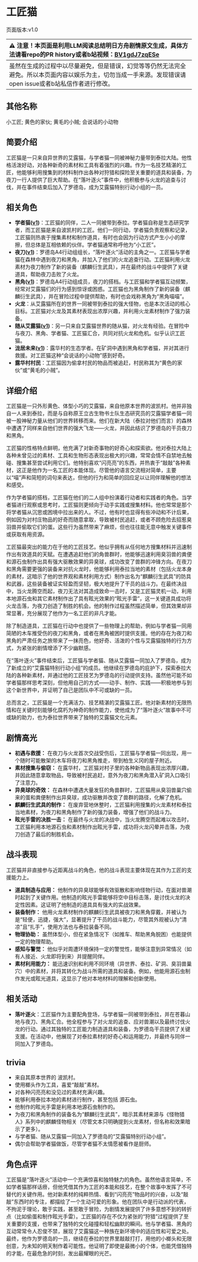 # 工匠猫
页面版本:v1.0
 

| :warning: 注意！本页面是利用LLM阅读总结明日方舟剧情原文生成，具体方法请看repo的PR history或者b站视频：[BV1gdJ7zqESe](https://www.bilibili.com/video/BV1gdJ7zqESe/)         |
|:----------------------------|
| 虽然在生成的过程中以尽量避免，但是错误，幻觉等等仍然无法完全避免。所以本页面内容以娱乐为主，切勿当成一手来源。发现错误请open issue或者b站私信作者进行修改。|



## 其他名称
小工匠; 黄色的家伙; 黄毛的小贼; 会说话的小动物
## 简要介绍
工匠猫是一只来自异世界的艾露猫，与学者猫一同被神秘力量带到泰拉大陆。他性格活泼好动，对各种新奇的素材和工具有着强烈的兴趣。作为一名技艺精湛的工匠，他能够利用搜集到的材料制作出各种对狩猎和探险至关重要的道具和装备，为夜刀一行人提供了巨大帮助。在“落叶逐火”事件中，他积极参与火龙的追查与讨伐，并在事件结束后加入了罗德岛，成为艾露猫特别行动小组的一员。
## 相关角色
-   **学者猫([v1](extended_char_xue_zhe_mao.md))**：工匠猫的同伴，二人一同被带到泰拉。学者猫自称是生态研究学者，而工匠猫是来自波凯村的工匠。他们一同行动，学者猫负责观察和记录，工匠猫则热衷于搜集素材和制作道具，有时也会因为行动方式产生小小的摩擦，但总体是互相依赖的伙伴。学者猫通常称呼他为“小工匠”。
-   **夜刀([v1](char_502_nblade.md))**：罗德岛A4行动组组长，“落叶逐火”活动的主角之一。工匠猫与学者猫在森林中遇到夜刀和黑角，并加入了他们的火龙追查行动。工匠猫利用火龙素材为夜刀制作了新的装备（麒麟衍生武具），并在最终的战斗中提供了关键道具，帮助夜刀击败了火龙。
-   **黑角([v1](char_500_noirc.md))**：罗德岛A4行动组成员，夜刀的搭档。与工匠猫和学者猫互动频繁，经常对艾露猫们的行为感到惊讶或困惑。工匠猫也为黑角制作了新的装备（麒麟衍生武具），并在冒险过程中提供帮助，有时也会戏称黑角为“黑角喵喵”。
-   **火龙**：从艾露猫所在的世界一同被带到泰拉的强大怪物，也是本次活动的核心目标。工匠猫对火龙及其素材表现出浓厚兴趣，并利用火龙素材制作了强力装备。
-   **随从艾露猫([v1](extended_char_sui_cong_ai_lu_mao.md))**：另一只来自艾露猫世界的随从猫，对火龙有经验。在冒险中与夜刀、黑角、学者猫、工匠猫汇合，共同对抗火龙和危机。似乎认识工匠猫。
-   **泷居未来([v1](extended_char_long_ju_wei_lai.md))**：露华村的生态学者。在矿洞中遇到黑角和学者猫，并对其进行救援。对工匠猫这种“会说话的小动物”感到好奇。
-   **露华村村民**：工匠猫因为偷拿村民的物品而被追赶，村民称其为“黄色的家伙”或“黄毛的小贼”。
## 详细介绍
工匠猫是一只外形黄色、体型小巧的艾露猫，来自他原本世界的波凯村。他并非独自一人来到泰拉，而是与自称原王立古生物书士队生态研究员的艾露猫学者猫一同被一股神秘力量从他们的世界转移而来。他们在新大陆（泰拉对他们而言）的森林中遭遇了同样来自他们世界的强大飞龙——火龙，并因此结识了罗德岛的干员夜刀和黑角。

工匠猫的性格特点鲜明，他充满了对新奇事物的好奇心和探索欲。他对泰拉大陆上各种未曾见过的素材、工具和生物形态表现出极大的兴趣，常常会情不自禁地去触碰、搜集甚至尝试利用它们。他特别喜欢“闪亮亮”的东西，并热衷于“敲敲”各种素材，这正是他作为一名工匠的本能体现。尽管他的语言交流相对简单，主要以“喵”声和简短的词句来表达，但他的行为和简单的回应足以让同伴理解他的想法和感受。

作为学者猫的搭档，工匠猫在他们的二人组中扮演着行动者和实践者的角色。当学者猫进行观察或思考时，工匠猫则更倾向于动手实践或搜集材料。他也常常是那个将学者猫从沉思或困境中拉出来的人。不过，他有时也显得有些冲动和不计后果，例如因为对村庄物品的好奇而随意拿取，导致被村民追赶，或者不顾危险去招惹臭羽兽并偷取它们的蛋。这些行为虽然带来了麻烦，但也往往能无意中触发关键事件或获取有用资源。

工匠猫最突出的能力在于他的工匠技艺。他似乎拥有从任何地方搜集材料并迅速制作出有效道具的天赋。在遭遇追赶他们的角兽群时，他能够迅速利用臭羽兽的粪便和源石虫制作出具有强大驱散效果的异臭球，成功改变了兽群的冲锋方向。在夜刀和黑角需要更强的装备来对抗火龙时，他能够利用泰拉当地的素材（包括火龙本身的素材，这暗示了他的世界观和素材利用方式）制作出名为“麒麟衍生武具”的防具和武器，这些装备被证实轻盈而坚韧，极大地提升了干员的战斗力。在最终决战中，当火龙腾空而起，夜刀无法对其造成致命一击时，又是工匠猫灵机一动，利用本地源石虫和其它素材制作出了具有眩光效果的“眩光手雷”，这一关键道具成功将火龙击落，为夜刀创造了制胜的机会。他的制作过程虽然描述简单，但其效果却非常显著，充分展现了他作为一名工匠的非凡才能。

除了制造道具，工匠猫在行动中也提供了一些物理上的帮助，例如与学者猫一同用简陋的木车推受伤的夜刀和黑角，或者在黑角被困时提供支援。他的存在为夜刀和黑角的严肃任务之旅带来了一抹亮色，他好奇、活泼的个性与艾露猫独特的行为方式，为紧张的剧情增添了不少幽默感。

在“落叶逐火”事件结束后，工匠猫与学者猫、随从艾露猫一同加入了罗德岛，成为了新成立的“艾露猫特别行动小组”的成员。他继续在罗德岛的庇护下，探索泰拉大陆的各种新素材，并通过他的工匠技艺为罗德岛的行动提供支持。虽然他可能不如学者猫那样思考深刻，但他用自己的方式——动手、制作、实践——积极地参与到这个新世界中，并证明了自己是团队中不可或缺的一员。

总而言之，工匠猫是一个充满活力、技艺精湛的艾露猫工匠。他对新素材的无限热情和在关键时刻能够化腐朽为神奇的制作能力，使他成为了“落叶逐火”故事中不可或缺的助力，也为泰拉世界带来了独特的艾露猫文化元素。
## 剧情高光
- **初遇与救援：** 在夜刀与火龙首次交战受伤后，工匠猫与学者猫一同出现，用一个随时可能散架的木车将夜刀和黑角推走，带到柏生义冈的屋子附近。
- **素材搜集与偷窃：** 在露华村，工匠猫对村子里的各种新物品表现出浓厚兴趣，并因此随意拿取物品，导致被村民追赶，意外为夜刀和黑角潜入矿洞入口吸引了注意力。
- **异臭球的奇效：** 在森林中遭遇大量发狂的角兽群时，工匠猫用从臭羽兽巢穴偷来的蛋和粪便制作出异臭球，成功驱散并改变了兽群的路径，化解了危机。
- **麒麟衍生武具的制作：** 在废弃营地休整时，工匠猫利用搜集的火龙素材和泰拉当地素材，为夜刀和黑角制作了新的强力装备，增强了他们的战斗力。
- **眩光手雷的决胜一击：** 在最终与火龙的决战中，当火龙腾空而起难以攻击时，工匠猫利用本地源石虫和素材制作出眩光手雷，成功将火龙闪晕并击落，为夜刀创造了最后的制胜机会。
## 战斗表现
工匠猫并非直接参与近距离战斗的角色，他的战斗表现主要体现在其作为工匠的支援能力上。
- **道具制造与应用：** 他制作的异臭球能够有效驱散和影响怪物行动，在面对兽潮时起到了关键作用。他制造的眩光手雷能够将空中目标击落，是讨伐火龙的决定性因素。这证明了他制造的道具具有强大的实战效果。
- **装备制作：** 他用火龙素材制作的麒麟衍生武具被夜刀和黑角穿戴，并被认为是“轻便，迅捷，强大”，显著提升了干员的战斗能力，尽管其外观被认为“清凉”且“扎手”，使用方法也与泰拉装备不同。
- **物理协助：** 虽然体型小，但在紧急情况下（如推车、帮助黑角脱困）也能提供一定的物理帮助。
- **感知与警觉：** 他似乎对周遭环境保持一定的警觉性，能够注意到异常情况（如有人接近、火龙即将到来）并提醒同伴。
- **素材利用能力：** 能迅速识别和利用不同环境（异世界、泰拉、矿洞、臭羽兽巢穴）中的素材，并将其转化为战斗所需的道具和装备。例如，他能用源石虫制作发光或眩光道具，这显示了他对本地材料的理解和创新使用。
## 相关活动
-   **落叶逐火**：工匠猫作为主要配角登场，与学者猫一同被带到泰拉，并在苍暮山地与夜刀、黑角汇合。他全程参与了对火龙的追查、应对兽潮以及最终讨伐火龙的行动。通过其独特的工匠能力制造道具和装备，为罗德岛干员提供了关键支援。在活动中，他展现了对泰拉素材的好奇心和运用能力，并最终与同伴一同加入了罗德岛。
## trivia
- 来自其原本世界的 波凯村。
- 使用榔头作为工具，喜爱“敲敲”素材。
- 对各种闪亮亮和没见过的素材充满兴趣。
- 能够利用泰拉本地的素材进行制作，甚至包括 源石虫。
- 他制作的眩光手雷是利用本地源石虫制作的。
- 为夜刀和黑角制作的装备名为“麒麟衍生武具”，暗示其素材来源与《怪物猎人》系列中的麒麟怪物相关（尽管文本只明确提到火龙素材，但名称和效果暗示了更多）。
- 与学者猫、随从艾露猫一同加入了罗德岛的“艾露猫特别行动小组”。
- 偶尔会帮助学者猫做饭，尽管学者猫不太情愿被看作是厨师。
## 角色点评
工匠猫是“落叶逐火”活动中一个充满惊喜和独特魅力的角色。虽然他语言简单，不如学者猫那样话痨，但他凭借其作为工匠的本能和技艺，在整个故事中发挥了不可替代的关键作用。他对新素材的纯粹热情、看到“闪亮亮”物品时的兴奋，以及“敲敲”东西时的专注，都描绘了一个生动可爱的形象。他在团队中是行动派的代表，不拘泥于理论，敢于实践，甚至敢于冒险，为剧情发展提供了许多意想不到的转折点（比如偷蛋和制作眩光手雷）。工匠猫的存在不仅为紧张的“狩猎”过程提供了至关重要的支援，也带来了独特的文化碰撞和轻松幽默的瞬间。他与学者猫、黑角的互动常常令人忍俊不禁，展现了艾露猫这一种族在新环境中的适应性和可爱之处。最终，他作为罗德岛的一员，继续在泰拉的世界里敲敲打打，用他的小榔头和无限创意，为未知的明天制作着可能性。他证明了即使是最微小的个体，也能凭借独特的才能，在最危急的时刻，发出最耀眼的光芒。